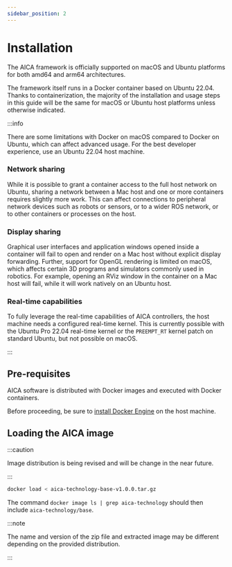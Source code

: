 ```yaml
---
sidebar_position: 2
---
```


# Installation

The AICA framework is officially supported on macOS and Ubuntu platforms for both amd64 and arm64 architectures.

The framework itself runs in a Docker container based on Ubuntu 22.04. Thanks to containerization, the majority of the
installation and usage steps in this guide will be the same for macOS or Ubuntu host platforms unless otherwise
indicated.

:::info

There are some limitations with Docker on macOS compared to Docker on Ubuntu, which can affect advanced usage.
For the best developer experience, use an Ubuntu 22.04 host machine.

### Network sharing

While it is possible to grant a container access to the full host network on Ubuntu, sharing a network between a Mac
host and one or more containers requires slightly more work. This can affect connections to peripheral network devices
such as robots or sensors, or to a wider ROS network, or to other containers or processes on the host.

### Display sharing

Graphical user interfaces and application windows opened inside a container will fail to open and render on a Mac host
without explicit display forwarding. Further, support for OpenGL rendering is limited on macOS, which affects certain
3D programs and simulators commonly used in robotics. For example, opening an RViz window in the container on a Mac host
will fail, while it will work natively on an Ubuntu host.

### Real-time capabilities

To fully leverage the real-time capabilities of AICA controllers, the host machine needs a configured real-time kernel.
This is currently possible with the Ubuntu Pro 22.04 real-time kernel or the `PREEMPT_RT` kernel patch on standard
Ubuntu, but not possible on macOS.

:::

## Pre-requisites

AICA software is distributed with Docker images and executed with Docker containers.

Before proceeding, be sure to [install Docker Engine](https://docs.docker.com/engine/install/) on the host machine.

## Loading the AICA image

:::caution

Image distribution is being revised and will be change in the near future.

:::

```bash
docker load < aica-technology-base-v1.0.0.tar.gz
```

The command `docker image ls | grep aica-technology` should then include `aica-technology/base`.


:::note

The name and version of the zip file and extracted image may be different depending on the provided distribution.

:::